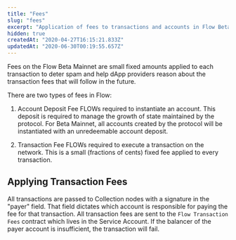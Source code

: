 ```yaml
---
title: "Fees"
slug: "fees"
excerpt: "Application of fees to transactions and accounts in Flow Beta Mainnet"
hidden: true
createdAt: "2020-04-27T16:15:21.833Z"
updatedAt: "2020-06-30T00:19:55.657Z"
---
```

Fees on the Flow Beta Mainnet are small fixed amounts applied to each transaction to deter spam and help dApp providers reason about the transaction fees that will follow in the future. 

There are two types of fees in Flow:

1. Account Deposit Fee
FLOWs required to instantiate an account. This deposit is required to manage the growth of state maintained by the protocol. For Beta Mainnet, all accounts created by the protocol will be instantiated with an unredeemable account deposit. 

2. Transaction Fee
FLOWs required to execute a transaction on the network. This is a small (fractions of cents) fixed fee applied to every transaction. 


## Applying Transaction Fees 
All transactions are passed to Collection nodes with a signature in the "payer" field. That field dictates which account is responsible for paying the fee for that transaction. All transaction fees are sent to the `Flow Transaction Fees` contract which lives in the Service Account. If the balancer of the payer account is insufficient, the transaction will fail.